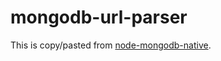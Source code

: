 # mongodb-url-parser

This is copy/pasted from [node-mongodb-native](https://github.com/mongodb/node-mongodb-native/blob/1.4/lib/mongodb/connection/url_parser.js).